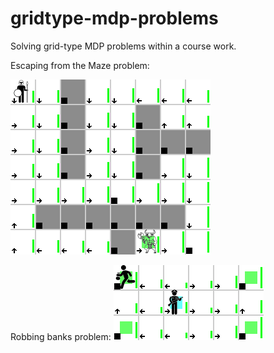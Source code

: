 # gridtype-mdp-problems
Solving grid-type MDP problems within a course work.

Escaping from the Maze problem:

![Animation of player exiting the maze](https://github.com/tamasfaitli/gridtype-mdp-problems/blob/main/animated-results/maze-valiter-minotaur-can-stay.gif)

Robbing banks problem:
![Animation of player robbing banks and avoids police](https://github.com/tamasfaitli/gridtype-mdp-problems/blob/main/animated-results/bank-discount-0d6.gif)
